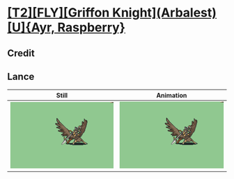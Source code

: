 # [\[T2\]\[FLY\]\[Griffon Knight\]\(Arbalest\)\[U\]{Ayr, Raspberry}](../)

## Credit


	
## Lance

| Still | Animation |
| :---: | :-------: |
| ![Lance still](./Lance_000.png) | ![Lance animation](./Lance.gif) |

